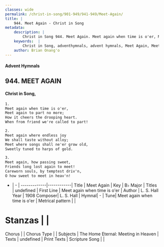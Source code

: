 ```yaml
---
classes: wide
permalink: /christ-in-song/901-949/941-949/Meet-Again/
title: |
    944. Meet Again - Christ in Song
metadata:
    description: |
        Christ in Song 944. Meet Again. Meet again when time is o'er, Meet again to part no more; How it cheers the drooping heart. When from friend we're called to part!
    keywords:  |
        Christ in Song, adventhymnals, advent hymnals, Meet Again, Meet again when time is o'er. 
    author: Brian Onang'o
---
```


#### Advent Hymnals
## 944. MEET AGAIN
####  Christ in Song,

```txt
1.
Meet again when time is o'er,
Meet again to part no more;
How it cheers the drooping heart.
When from friend we're called to part!

2.
Meet again where endless joy
We shall taste without alloy;
Meet where songs shall ne'er grow old,
Sweetly tuned to harps of gold.

3.
Meet again, how passing sweet,
Friends long lost again to meet!
Careworn souls, by temptest driv'n,
O how sweet to meet in heav'n!


```

- |   -  |
-------------|------------|
Title | Meet Again |
Key | B♭ Major |
Titles | undefined |
First Line | Meet again when time is o'er |
Author | L. S. Hall
Year | 1908
Composer| L. S. Hall |
Hymnal|  - |
Tune| Meet again when time is o'er |
Metrical pattern | |
# Stanzas |  |
Chorus |  |
Chorus Type |  |
Subjects | The Home Eternal: Meeting in Heaven |
Texts | undefined |
Print Texts | 
Scripture Song |  |
    
